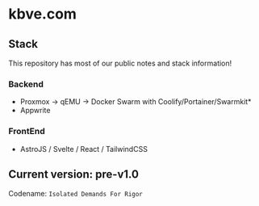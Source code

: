 # kbve.com

## Stack

This repository has most of our public notes and stack information!

### Backend

- Proxmox -> qEMU -> Docker Swarm with Coolify/Portainer/Swarmkit*
- Appwrite

### FrontEnd

- AstroJS / Svelte / React / TailwindCSS

## Current version: pre-v1.0

Codename: `Isolated Demands For Rigor`